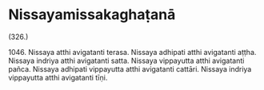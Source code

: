 

# Nissayamissakaghaṭanā







(326.)

1046\. Nissaya atthi avigatanti terasa. Nissaya adhipati atthi avigatanti aṭṭha. Nissaya indriya atthi avigatanti satta. Nissaya vippayutta atthi avigatanti pañca. Nissaya adhipati vippayutta atthi avigatanti cattāri. Nissaya indriya vippayutta atthi avigatanti tīṇi.



